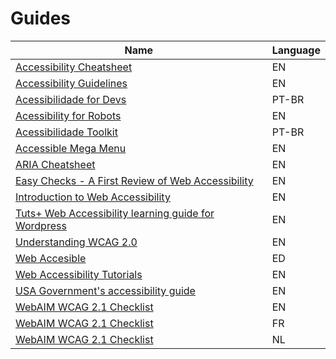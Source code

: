 # Guides

| Name | Language |
|---   |---       |
| [Accessibility Cheatsheet](https://moritzgiessmann.de/accessibility-cheatsheet/) | EN |
| [Accessibility Guidelines](http://accessibility.voxmedia.com/) | EN |
| [Acessibilidade for Devs](https://github.com/acessibilidade-for-devs/acessibilidade-for-devs.github.io) | PT-BR |
| [Acessibility for Robots](https://bocoup.com/blog/accessibility-for-robots) | EN |
| [Acessibilidade Toolkit](https://github.com/acessibilidade/toolkit) | PT-BR |
| [Accessible Mega Menu](https://github.com/adobe-accessibility/Accessible-Mega-Menu) | EN |
| [ARIA Cheatsheet](http://karlgroves-sandbox.com/CheatSheets/ARIA-Cheatsheet.html) | EN |
| [Easy Checks - A First Review of Web Accessibility](http://www.w3.org/WAI/eval/preliminary.html) | EN |
| [Introduction to Web Accessibility](https://www.udacity.com/course/web-accessibility--ud891) | EN |
| [Tuts+ Web Accessibility learning guide for Wordpress](http://code.tutsplus.com/series/accessibility--cms-799) | EN |
| [Understanding WCAG 2.0](https://www.w3.org/TR/UNDERSTANDING-WCAG20/) | EN |
| [Web Accesible](http://webaccesible.xyz/) | ED |
| [Web Accessibility Tutorials](http://www.w3.org/WAI/tutorials/) | EN |
| [USA Government's accessibility guide](https://accessibility.18f.gov/) | EN |
| [WebAIM WCAG 2.1 Checklist](https://webaim.org/standards/wcag/checklist) | EN |
| [WebAIM WCAG 2.1 Checklist](http://anysurfer.be/fr/en-pratique/sites-web/checklist-wcag-2-1-de-webaim) | FR |
| [WebAIM WCAG 2.1 Checklist](http://anysurfer.be/nl/in-de-praktijk/websites/webaims-wcag-2-checklist) | NL |
